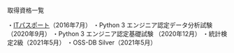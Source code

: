 取得資格一覧

・[ITパスポート](https://www3.jitec.ipa.go.jp/JitesCbt/index.html)（2016年7月）
・Python 3 エンジニア認定データ分析試験 （2020年9月）
・Python 3 エンジニア認定基礎試験 （2020年12月）
・統計検定2級（2021年5月）
・OSS-DB Silver（2021年5月）
